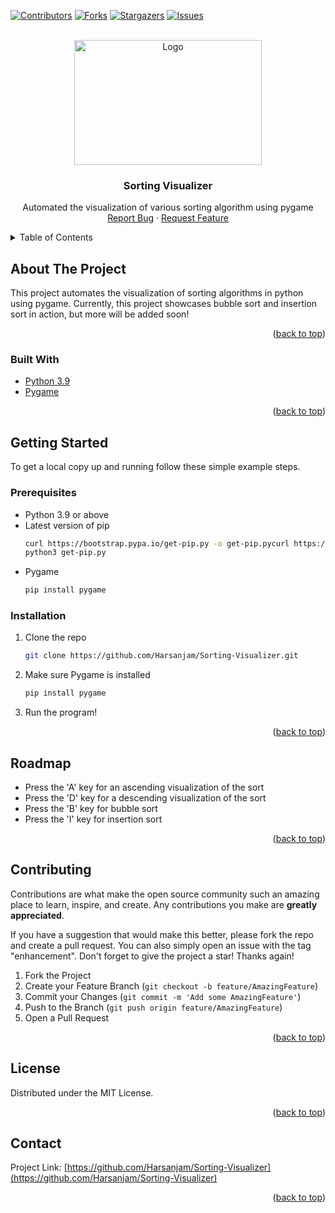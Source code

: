 <div id="top"></div>
<!--
*** Thanks for checking out the Best-README-Template. If you have a suggestion
*** that would make this better, please fork the repo and create a pull request
*** or simply open an issue with the tag "enhancement".
*** Don't forget to give the project a star!
*** Thanks again! Now go create something AMAZING! :D
-->



<!-- PROJECT SHIELDS -->
<!--
*** I'm using markdown "reference style" links for readability.
*** Reference links are enclosed in brackets [ ] instead of parentheses ( ).
*** See the bottom of this document for the declaration of the reference variables
*** for contributors-url, forks-url, etc. This is an optional, concise syntax you may use.
*** https://www.markdownguide.org/basic-syntax/#reference-style-links
-->
[![Contributors][contributors-shield]][contributors-url]
[![Forks][forks-shield]][forks-url]
[![Stargazers][stars-shield]][stars-url]
[![Issues][issues-shield]][issues-url]



<!-- PROJECT LOGO -->
<br />
<div align="center">
  <a href="https://github.com/Harsanjam/Sorting-Visualizer">
    <img src="images/sort.gif" alt="Logo" width="300" height="200">
  </a>

<h3 align="center">Sorting Visualizer</h3>

  <p align="center">
    Automated the visualization of various sorting algorithm using pygame
    <br />
    <a href="https://github.com/Harsanjam/Sorting-Visualizer/issues">Report Bug</a>
    ·
    <a href="https://github.com/Harsanjam/Sorting-Visualizer/issues">Request Feature</a>
  </p>
</div>



<!-- TABLE OF CONTENTS -->
<details>
  <summary>Table of Contents</summary>
  <ol>
    <li>
      <a href="#about-the-project">About The Project</a>
      <ul>
        <li><a href="#built-with">Built With</a></li>
      </ul>
    </li>
    <li>
      <a href="#getting-started">Getting Started</a>
      <ul>
        <li><a href="#prerequisites">Prerequisites</a></li>
        <li><a href="#installation">Installation</a></li>
      </ul>
    </li>
    <li><a href="#roadmap">Roadmap</a></li>
    <li><a href="#contributing">Contributing</a></li>
    <li><a href="#license">License</a></li>
    <li><a href="#contact">Contact</a></li>
  </ol>
</details>



<!-- ABOUT THE PROJECT -->
## About The Project

This project automates the visualization of sorting algorithms in python using pygame. Currently, this project showcases bubble sort and insertion sort in action, but more will be added soon!

<p align="right">(<a href="#top">back to top</a>)</p>



### Built With

* [Python 3.9](https://www.python.org/downloads/)
* [Pygame](https://www.pygame.org/download.shtml)

<p align="right">(<a href="#top">back to top</a>)</p>


<!-- GETTING STARTED -->
## Getting Started

To get a local copy up and running follow these simple example steps.

### Prerequisites

* Python 3.9 or above
* Latest version of pip
    ```sh
    curl https://bootstrap.pypa.io/get-pip.py -o get-pip.pycurl https://bootstrap.pypa.io/get-pip.py -o get-pip.py
    python3 get-pip.py
    ```
* Pygame
    ```sh
    pip install pygame
    ```

### Installation

1. Clone the repo
   ```sh
   git clone https://github.com/Harsanjam/Sorting-Visualizer.git
   ```
2. Make sure Pygame is installed
   ```sh
   pip install pygame
   ```
3. Run the program!

<p align="right">(<a href="#top">back to top</a>)</p>


<!-- ROADMAP -->
## Roadmap

- Press the 'A' key for an ascending visualization of the sort
- Press the 'D' key for a descending visualization of the sort
- Press the 'B' key for bubble sort
- Press the 'I' key for insertion sort

<p align="right">(<a href="#top">back to top</a>)</p>



<!-- CONTRIBUTING -->
## Contributing

Contributions are what make the open source community such an amazing place to learn, inspire, and create. Any contributions you make are **greatly appreciated**.

If you have a suggestion that would make this better, please fork the repo and create a pull request. You can also simply open an issue with the tag "enhancement".
Don't forget to give the project a star! Thanks again!

1. Fork the Project
2. Create your Feature Branch (`git checkout -b feature/AmazingFeature`)
3. Commit your Changes (`git commit -m 'Add some AmazingFeature'`)
4. Push to the Branch (`git push origin feature/AmazingFeature`)
5. Open a Pull Request

<p align="right">(<a href="#top">back to top</a>)</p>

<!-- LICENSE -->
## License

Distributed under the MIT License.

<p align="right">(<a href="#top">back to top</a>)</p>

<!-- CONTACT -->
## Contact


Project Link: [https://github.com/Harsanjam/Sorting-Visualizer](https://github.com/Harsanjam/Sorting-Visualizer)

<p align="right">(<a href="#top">back to top</a>)</p>

<!-- MARKDOWN LINKS & IMAGES -->
<!-- https://www.markdownguide.org/basic-syntax/#reference-style-links -->
[contributors-shield]: https://img.shields.io/github/contributors/Harsanjam/Sorting-Visualizer.svg?style=for-the-badge
[contributors-url]: https://github.com/Harsanjam/Sorting-Visualizer/graphs/contributors
[forks-shield]: https://img.shields.io/github/forks/Harsanjam/Sorting-Visualizer.svg?style=for-the-badge
[forks-url]: https://github.com/Harsanjam/Sorting-Visualizer/network/members
[stars-shield]: https://img.shields.io/github/stars/Harsanjam/Sorting-Visualizer.svg?style=for-the-badge
[stars-url]: https://github.com/Harsanjam/Sorting-Visualizer/stargazers
[issues-shield]: https://img.shields.io/github/issues/Harsanjam/Sorting-Visualizer.svg?style=for-the-badge
[issues-url]: https://github.com/Harsanjam/Sorting-Visualizer/issues
[license-shield]: https://img.shields.io/github/license/Harsanjam/Sorting-Visualizer.svg?style=for-the-badge
[license-url]: https://github.com/Harsanjam/Sorting-Visualizer/blob/master/LICENSE.txt
[product-screenshot]: images/screenshot.png
